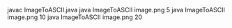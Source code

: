 javac ImageToASCII.java
java ImageToASCII image.png 5
java ImageToASCII image.png 10
java ImageToASCII image.png 20
